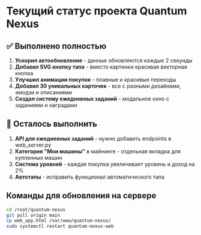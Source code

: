 # Текущий статус проекта Quantum Nexus

## ✅ Выполнено полностью

1. **Ускорил автообновление** - данные обновляются каждые 2 секунды
2. **Добавил SVG кнопку тапа** - вместо картинки красивая векторная кнопка
3. **Улучшил анимации покупок** - плавные и красивые переходы
4. **Добавил 30 уникальных карточек** - все с разными дизайнами, эмодзи и описаниями
5. **Создал систему ежедневных заданий** - модальное окно с заданиями и наградами

## 🔧 Осталось выполнить

1. **API для ежедневных заданий** - нужно добавить endpoints в web_server.py
2. **Категория "Мои машины"** в майнинге - отдельная вкладка для купленных машин
3. **Система уровней** - каждая покупка увеличивает уровень и доход на 2%
4. **Автотапы** - исправить функционал автоматического тапа

## Команды для обновления на сервере

```bash
cd /root/quantum-nexus
git pull origin main
cp web_app.html /var/www/quantum-nexus/
sudo systemctl restart quantum-nexus-web
```




